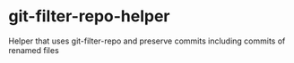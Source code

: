 # git-filter-repo-helper
Helper that uses git-filter-repo and preserve commits including commits of renamed files
